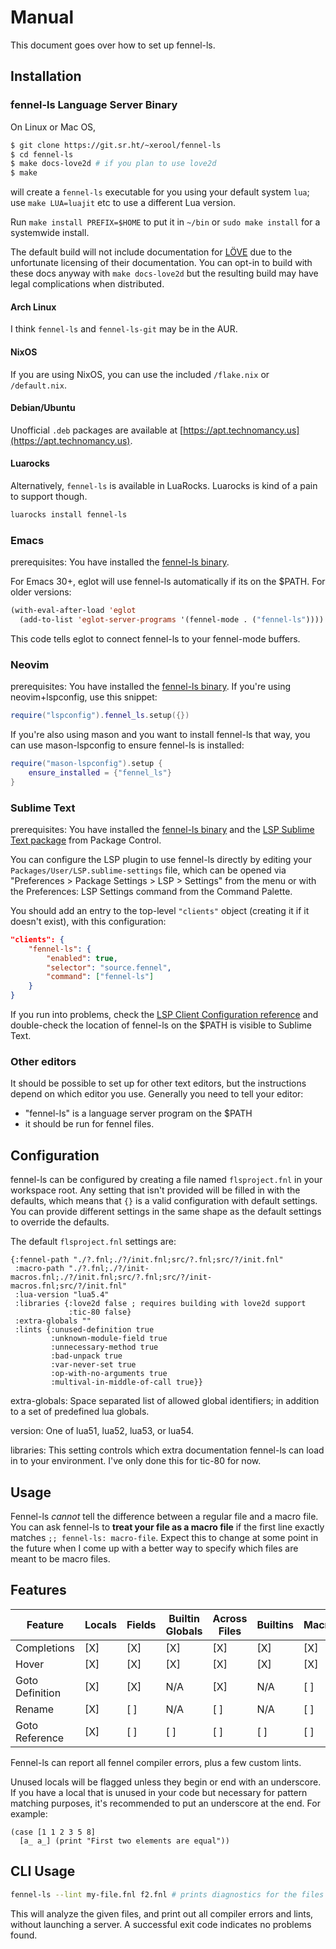 # Manual
This document goes over how to set up fennel-ls.

## Installation

### fennel-ls Language Server Binary

On Linux or Mac OS,
```sh
$ git clone https://git.sr.ht/~xerool/fennel-ls
$ cd fennel-ls
$ make docs-love2d # if you plan to use love2d
$ make
```

will create a `fennel-ls` executable for you using your default system `lua`;
use `make LUA=luajit` etc to use a different Lua version.

Run `make install PREFIX=$HOME` to put it in `~/bin` or `sudo make install` for
a systemwide install.

The default build will not include documentation for [LÖVE](https://love2d.org)
due to the unfortunate licensing of their documentation. You can opt-in to
build with these docs anyway with `make docs-love2d` but the resulting build
may have legal complications when distributed.

#### Arch Linux
I think `fennel-ls` and `fennel-ls-git` may be in the AUR.

#### NixOS
If you are using NixOS, you can use the included `/flake.nix` or `/default.nix`.

#### Debian/Ubuntu

Unofficial `.deb` packages are available at
[https://apt.technomancy.us](https://apt.technomancy.us).

#### Luarocks
Alternatively, `fennel-ls` is available in LuaRocks. Luarocks is kind of a pain to support though.
```sh
luarocks install fennel-ls
```

### Emacs
prerequisites: You have installed the [fennel-ls binary](#fennel-ls-language-server-binary).

For Emacs 30+, eglot will use fennel-ls automatically if its on the $PATH.
For older versions:
```lisp
(with-eval-after-load 'eglot
  (add-to-list 'eglot-server-programs '(fennel-mode . ("fennel-ls"))))
```
This code tells eglot to connect fennel-ls to your fennel-mode buffers.

### Neovim
prerequisites: You have installed the [fennel-ls binary](#fennel-ls-language-server-binary).
If you're using neovim+lspconfig, use this snippet:
```lua
require("lspconfig").fennel_ls.setup({})
```

If you're also using mason and you want to install fennel-ls that way, you can
use mason-lspconfig to ensure fennel-ls is installed:
```lua
require("mason-lspconfig").setup {
    ensure_installed = {"fennel_ls"}
}
```

### Sublime Text
prerequisites: You have installed the [fennel-ls binary](#fennel-ls-language-server-binary) and the [LSP Sublime Text package](https://packagecontrol.io/packages/LSP) from Package Control.

You can configure the LSP plugin to use fennel-ls directly by editing your `Packages/User/LSP.sublime-settings` file, which can be opened via "Preferences > Package Settings > LSP > Settings" from the menu or with the Preferences: LSP Settings command from the Command Palette. 

You should add an entry to the top-level `"clients"` object (creating it if it doesn't exist), with this configuration:
```json
"clients": {
    "fennel-ls": {
        "enabled": true,
        "selector": "source.fennel",
        "command": ["fennel-ls"]
    }
}
```

If you run into problems, check the [LSP Client Configuration reference](https://lsp.sublimetext.io/client_configuration/) and double-check the location of fennel-ls on the $PATH is visible to Sublime Text.

### Other editors
It should be possible to set up for other text editors, but the instructions
depend on which editor you use. Generally you need to tell your editor:
* "fennel-ls" is a language server program on the $PATH
* it should be run for fennel files.


## Configuration
fennel-ls can be configured by creating a file named `flsproject.fnl` in your
workspace root. Any setting that isn't provided will be filled in with the
defaults, which means that `{}` is a valid configuration with default settings.
You can provide different settings in the same shape as the default settings to
override the defaults.

The default `flsproject.fnl` settings are:

```fnl
{:fennel-path "./?.fnl;./?/init.fnl;src/?.fnl;src/?/init.fnl"
 :macro-path "./?.fnl;./?/init-macros.fnl;./?/init.fnl;src/?.fnl;src/?/init-macros.fnl;src/?/init.fnl"
 :lua-version "lua5.4"
 :libraries {:love2d false ; requires building with love2d support
             :tic-80 false}
 :extra-globals ""
 :lints {:unused-definition true
         :unknown-module-field true
         :unnecessary-method true
         :bad-unpack true
         :var-never-set true
         :op-with-no-arguments true
         :multival-in-middle-of-call true}}
```

extra-globals: Space separated list of allowed global identifiers; in addition to a set of predefined lua globals.

version: One of lua51, lua52, lua53, or lua54.

libraries: This setting controls which extra documentation fennel-ls can load in to your environment. I've only done this for tic-80 for now.


## Usage

Fennel-ls *cannot* tell the difference between a regular file and a macro file.
You can ask fennel-ls to **treat your file as a macro file** if the first line
exactly matches `;; fennel-ls: macro-file`. Expect this to change at some point
in the future when I come up with a better way to specify which files are meant
to be macro files.

## Features


Feature         | Locals | Fields | Builtin Globals | Across Files | Builtins | Macros | User globals |
--------------- | ------ | ------ | --------------- | ------------ | -------- | ------ | ------------ |
Completions     | [X]    | [X]    | [X]             | [X]          | [X]      | [X]    | [ ]          |
Hover           | [X]    | [X]    | [X]             | [X]          | [X]      | [X]    | [ ]          |
Goto Definition | [X]    | [X]    | N/A             | [X]          | N/A      | [ ]    | [ ]          |
Rename          | [X]    | [ ]    | N/A             | [ ]          | N/A      | [ ]    | [ ]          |
Goto Reference  | [X]    | [ ]    | [ ]             | [ ]          | [ ]      | [ ]    | [ ]          |

Fennel-ls can report all fennel compiler errors, plus a few custom lints.

Unused locals will be flagged unless they begin or end with an underscore. If
you have a local that is unused in your code but necessary for pattern matching
purposes, it's recommended to put an underscore at the end. For example:

```fennel
(case [1 1 2 3 5 8]
  [a_ a_] (print "First two elements are equal"))
```

## CLI Usage
```sh
fennel-ls --lint my-file.fnl f2.fnl # prints diagnostics for the files given
```

This will analyze the given files, and print out all compiler errors and lints,
without launching a server. A successful exit code indicates no problems found.

